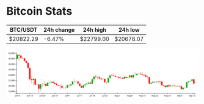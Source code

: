 # Bitcoin Stats

BTC/USDT|24h change|24h high|24h low|
|---|---|---|---|
|$20822.29|-6.47%|$22799.00|$20678.07|

<img src="./chart.svg">
